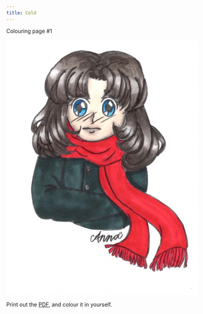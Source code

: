 ```yaml
---
title: Cold
---
```

Colouring page #1

![cold]

Print out the [PDF], and colour it in yourself.

[cold]: images/cold.png
[PDF]: images/cold.pdf